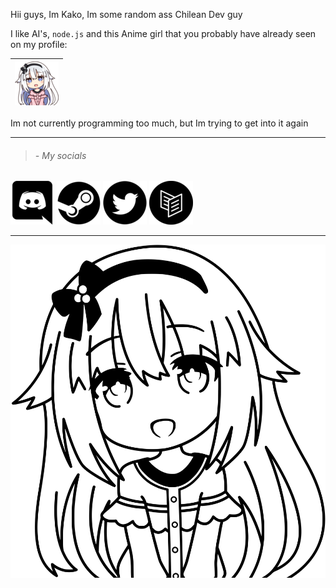 Hii guys, Im Kako, Im some random ass Chilean Dev guy

I like AI's, `node.js` and this Anime girl that you probably have already seen on my profile:

| ![Maria Arusu](./files/Maria.png) |
| -------- |

Im not currently programming too much, but Im trying to get into it again

----
> ###### - My socials

[![Discord](./files/Discord.png "Discord")](https://discord.com/users/700076432076046396/) [![Steam](./files/Steam.png "Steam")](https://steamcommunity.com/id/TRKako/) [![Twitter](./files/Twitter.png "Twitter")](https://twitter.com/TRKako_) [![Carrd](./files/Carrd.png "Literally Ipsum dolor sit amet consectetur adipiscing elit. Cras sollicitudin tempus dui quis dapibus. Praesent nunc ante, gravida ac vulputate mollis lorem feugiat. Why tf I didnt finished it 💀")](https://trkako.carrd.co/)

----
![Kako](./files/Arusu.svg)
